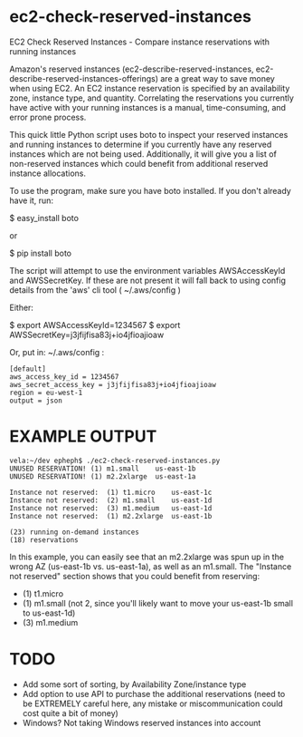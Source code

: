 ec2-check-reserved-instances
============================

EC2 Check Reserved Instances - Compare instance reservations with running instances

Amazon's reserved instances (ec2-describe-reserved-instances, ec2-describe-reserved-instances-offerings) are a great way to save money when using EC2. An EC2 instance reservation is specified by an availability zone, instance type, and quantity. Correlating the reservations you currently have active with your running instances is a manual, time-consuming, and error prone process.

This quick little Python script uses boto to inspect your reserved instances and running instances to determine if you currently have any reserved instances which are not being used. Additionally, it will give you a list of non-reserved instances which could benefit from additional reserved instance allocations.

To use the program, make sure you have boto installed. If you don't already have it, run:

$ easy_install boto

or

$ pip install boto



The script will attempt to use the environment variables AWSAccessKeyId and AWSSecretKey. If these are not present it will fall back to using config details from the 'aws' cli tool ( ~/.aws/config ) 

Either:

$ export AWSAccessKeyId=1234567
$ export AWSSecretKey=j3jfijfisa83j+io4jfioajioaw

Or, put in: ~/.aws/config :
```
[default]
aws_access_key_id = 1234567
aws_secret_access_key = j3jfijfisa83j+io4jfioajioaw
region = eu-west-1
output = json
```


EXAMPLE OUTPUT
===============
```
vela:~/dev epheph$ ./ec2-check-reserved-instances.py
UNUSED RESERVATION!	(1)	m1.small	us-east-1b
UNUSED RESERVATION!	(1)	m2.2xlarge	us-east-1a

Instance not reserved:	(1)	t1.micro	us-east-1c
Instance not reserved:	(2)	m1.small	us-east-1d
Instance not reserved:	(3)	m1.medium	us-east-1d
Instance not reserved:	(1)	m2.2xlarge	us-east-1b

(23) running on-demand instances
(18) reservations
```

In this example, you can easily see that an m2.2xlarge was spun up in the wrong AZ (us-east-1b vs. us-east-1a), as well as an m1.small. The "Instance not reserved" section shows that you could benefit from reserving:
* (1) t1.micro
* (1) m1.small (not 2, since you'll likely want to move your us-east-1b small to us-east-1d)
* (3) m1.medium


TODO
===============
- Add some sort of sorting, by Availability Zone/instance type
- Add option to use API to purchase the additional reservations (need to be EXTREMELY careful here, any mistake or miscommunication could cost quite a bit of money)
- Windows? Not taking Windows reserved instances into account
